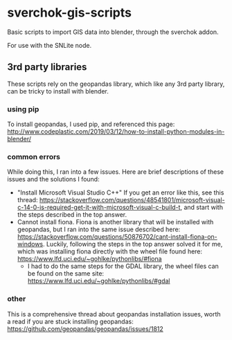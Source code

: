 # sverchok-gis-scripts

Basic scripts to import GIS data into blender, through the sverchok addon.

For use with the SNLite node.


## 3rd party libraries

These scripts rely on the geopandas library, which like any 3rd party library, can be tricky to install with blender. 

### using pip

To install geopandas, I used pip, and referenced this page: http://www.codeplastic.com/2019/03/12/how-to-install-python-modules-in-blender/

### common errors

While doing this, I ran into a few issues. Here are brief descriptions of these issues and the solutions I found: 

- "Install Microsoft Visual Studio C++" If you get an error like this, see this thread: https://stackoverflow.com/questions/48541801/microsoft-visual-c-14-0-is-required-get-it-with-microsoft-visual-c-build-t, and start with the steps described in the top answer.
- Cannot install fiona. Fiona is another library that will be installed with geopandas, but I ran into the same issue described here: https://stackoverflow.com/questions/50876702/cant-install-fiona-on-windows. Luckily, following the steps in the top answer solved it for me, which was installing fiona directly with the wheel file found here: https://www.lfd.uci.edu/~gohlke/pythonlibs/#fiona
  - I had to do the same steps for the GDAL library, the wheel files can be found on the same site: https://www.lfd.uci.edu/~gohlke/pythonlibs/#gdal

### other

This is a comprehensive thread about geopandas installation issues, worth a read if you are stuck installing geopandas: https://github.com/geopandas/geopandas/issues/1812
